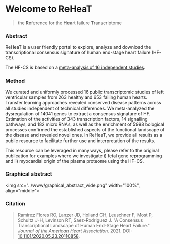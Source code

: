 # Welcome to **ReHeaT**
> the **Re**ference for the **Hea**rt failure **T**ranscriptome


### Abstract

ReHeaT is a user friendly portal to explore, analyze and download the transcriptional consensus signature of human end-stage heart failure (HF-CS).

The HF-CS is based on a [meta-analysis of 16 independent studies](https://doi.org/10.1101/2020.05.23.20110858). 


### Method

<p>We curated and uniformly processed 16 public transcriptomic studies of left ventricular samples from 263 healthy and 653 failing human hearts. Transfer learning approaches revealed conserved disease patterns across all studies independent of technical differences. We meta-analyzed the dysregulation of 14041 genes to extract a consensus signature of HF. Estimation of the activities of 343 transcription factors, 14 signalling pathways, and 182 micro RNAs, as well as the enrichment of 5998 bological processes confirmed the established aspects of the functional landscape of the disease and revealed novel ones. In ReHeaT, we provide all results as a public resource to facilitate further use and interpretation of the results. </p>
<p>
This resource can be leveraged in many ways, please refer to the original publication for examples where we investigate i) fetal gene reprogramming and ii) myocardial origin of the plasma proteome using the HF-CS.
</p>

### Graphical abstract

<img src="../www/graphical_abstract_wide.png" width="100%", align="middle">

### Citation
> Ramirez Flores RO, Lanzer JD, Holland CH, Leuschner F, Most P, Schultz J-H, Levinson RT, 
Saez-Rodriguez J. "A Consensus Transcriptional Landscape of Human End-Stage Heart Failure." _Journal of the American Heart Association_. 2021. DOI: [10.1101/2020.05.23.20110858](https://doi.org/10.1101/2020.05.23.20110858).
